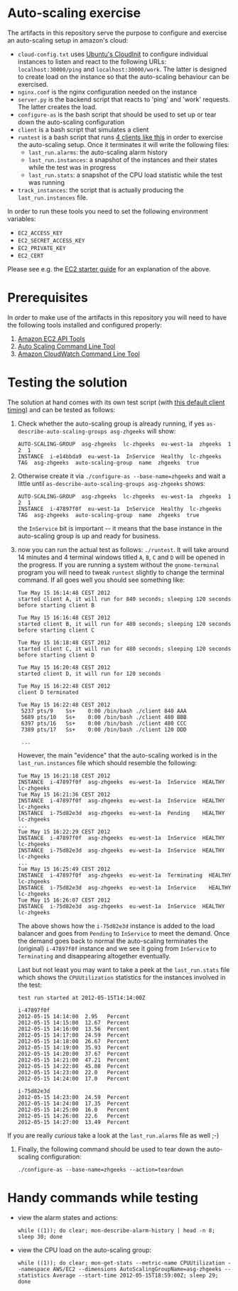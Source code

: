 # Auto-scaling exercise

The artifacts in this repository serve the purpose to configure and exercise an auto-scaling setup in amazon's cloud:

 - `cloud-config.txt` uses [Ubuntu's CloudInit](https://help.ubuntu.com/community/CloudInit) to configure individual instances to listen
   and react to the following URLs: `localhost:30000/ping` and
   `localhost:30000/work`. The latter is designed to create load on
   the instance so that the auto-scaling behaviour can be exercised.
  - `nginx.conf` is the nginx configuration needed on the instance
  - `server.py` is the backend script that reacts to 'ping' and 'work'
    requests. The latter creates the load.
 - `configure-as` is the bash script that should be used to set
    up or tear down the auto-scaling configuration
 - `client` is a bash script that simulates a client
 - `runtest` is a bash script that runs [4 clients like this](http://instagr.am/p/J5enj2LXJE/) in
   order to exercise the auto-scaling setup. Once it terminates it will
   write the following files:
   - `last_run.alarms`: the auto-scaling alarm history
   - `last_run.instances`: a snapshot of the instances and their states
     while the test was in progress
   - `last_run.stats`: a snapshot of the CPU load statistic while the test
     was running
 - `track_instances`: the script that is actually producing the
   `last_run.instances` file.

In order to run these tools you need to set the following environment variables:

 - `EC2_ACCESS_KEY`
 - `EC2_SECRET_ACCESS_KEY`
 - `EC2_PRIVATE_KEY`
 - `EC2_CERT`

Please see e.g. the [EC2 starter guide](https://help.ubuntu.com/community/EC2StartersGuide) for an explanation of the above.

# Prerequisites
In order to make use of the artifacts in this repository you will need
to have the following tools installed and configured properly:
 1. [Amazon EC2 API Tools](http://aws.amazon.com/developertools/351)
 1. [Auto Scaling Command Line Tool](http://aws.amazon.com/developertools/2535)
 1. [Amazon CloudWatch Command Line Tool](http://aws.amazon.com/developertools/2534)

# Testing the solution

The solution at hand comes with its own test script (with [this default client timing](http://instagr.am/p/J5enj2LXJE/)) and can be tested as follows:

 1. Check whether the auto-scaling group is already running, if yes `as-describe-auto-scaling-groups asg-zhgeeks` will show:
    <pre><code>AUTO-SCALING-GROUP  asg-zhgeeks  lc-zhgeeks  eu-west-1a  zhgeeks  1  2  1
    INSTANCE  i-e14bbda9  eu-west-1a  InService  Healthy  lc-zhgeeks
    TAG  asg-zhgeeks  auto-scaling-group  name  zhgeeks  true
    </code></pre>

 1. Otherwise create it via `./configure-as --base-name=zhgeeks` and
    wait a little until `as-describe-auto-scaling-groups asg-zhgeeks` shows:
        
    <pre><code>AUTO-SCALING-GROUP  asg-zhgeeks  lc-zhgeeks  eu-west-1a  zhgeeks  1  2  1
	INSTANCE  i-47897f0f  eu-west-1a  InService  Healthy  lc-zhgeeks
	TAG  asg-zhgeeks  auto-scaling-group  name  zhgeeks  true
    </code></pre>

    the `InService` bit is important -- it means that the base instance
    in the auto-scaling group is up and ready for business.
 1. now you can run the actual test as follows: `./runtest`. It will take around 14 minutes and 4 terminal windows titled `A`, `B`, `C` and `D` will be opened in the progress. If you are running a system without the `gnome-terminal` program you will need to tweak `runtest` slightly to change the terminal command.
    If all goes well you should see something like:

    <pre><code>Tue May 15 16:14:48 CEST 2012
    started client A, it will run for 840 seconds; sleeping 120 seconds before starting client B

    Tue May 15 16:16:48 CEST 2012
    started client B, it will run for 480 seconds; sleeping 120 seconds before starting client C

    Tue May 15 16:18:48 CEST 2012
    started client C, it will run for 480 seconds; sleeping 120 seconds before starting client D

    Tue May 15 16:20:48 CEST 2012
    started client D, it will run for 120 seconds

    Tue May 15 16:22:48 CEST 2012
    client D terminated

    Tue May 15 16:22:48 CEST 2012
     5237 pts/9    Ss+    0:00 /bin/bash ./client 840 AAA
     5689 pts/10   Ss+    0:00 /bin/bash ./client 480 BBB
     6397 pts/16   Ss+    0:00 /bin/bash ./client 480 CCC
     7389 pts/17   Ss+    0:00 /bin/bash ./client 120 DDD

     ...
    </code></pre>
    However, the main "evidence" that the auto-scaling worked is in the `last_run.instances` file which should resemble the following:

    <pre><code>Tue May 15 16:21:18 CEST 2012
    INSTANCE  i-47897f0f  asg-zhgeeks  eu-west-1a  InService  HEALTHY  lc-zhgeeks
    Tue May 15 16:21:36 CEST 2012
    INSTANCE  i-47897f0f  asg-zhgeeks  eu-west-1a  InService  HEALTHY  lc-zhgeeks
    INSTANCE  i-75d82e3d  asg-zhgeeks  eu-west-1a  Pending    HEALTHY  lc-zhgeeks
    ...
    Tue May 15 16:22:29 CEST 2012
    INSTANCE  i-47897f0f  asg-zhgeeks  eu-west-1a  InService  HEALTHY  lc-zhgeeks
    INSTANCE  i-75d82e3d  asg-zhgeeks  eu-west-1a  InService  HEALTHY  lc-zhgeeks
    ...
    Tue May 15 16:25:49 CEST 2012
    INSTANCE  i-47897f0f  asg-zhgeeks  eu-west-1a  Terminating  HEALTHY  lc-zhgeeks
    INSTANCE  i-75d82e3d  asg-zhgeeks  eu-west-1a  InService    HEALTHY  lc-zhgeeks
    Tue May 15 16:26:07 CEST 2012
    INSTANCE  i-75d82e3d  asg-zhgeeks  eu-west-1a  InService  HEALTHY  lc-zhgeeks
    </code></pre>
    The above shows how the `i-75d82e3d` instance is added to the load balancer and goes from `Pending` to `InService` to meet the demand. Once the demand goes back to normal the auto-scaling terminates the (original) `i-47897f0f` instance and we see it going from `InService` to `Terminating` and disappearing altogether eventually.

    Last but not least you may want to take a peek at the `last_run.stats` file  which shows the `CPUUtilization` statistics for the instances involved in the test:

    <pre><code>test run started at 2012-05-15T14:14:00Z

    i-47897f0f
    2012-05-15 14:14:00  2.95   Percent
    2012-05-15 14:15:00  12.67  Percent
    2012-05-15 14:16:00  13.56  Percent
    2012-05-15 14:17:00  24.59  Percent
    2012-05-15 14:18:00  26.67  Percent
    2012-05-15 14:19:00  35.93  Percent
    2012-05-15 14:20:00  37.67  Percent
    2012-05-15 14:21:00  47.21  Percent
    2012-05-15 14:22:00  45.08  Percent
    2012-05-15 14:23:00  22.0   Percent
    2012-05-15 14:24:00  17.0   Percent

    i-75d82e3d
    2012-05-15 14:23:00  24.59  Percent
    2012-05-15 14:24:00  17.35  Percent
    2012-05-15 14:25:00  16.0   Percent
    2012-05-15 14:26:00  22.6   Percent
    2012-05-15 14:27:00  13.49  Percent
    </code></pre>

   If you are really *curious* take a look at the `last_run.alarms` file
   as well ;-)

 1. Finally, the following command should be used to tear down the auto-scaling configuration:
 
    <pre><code>./configure-as --base-name=zhgeeks --action=teardown</code></pre>

# Handy commands while testing
 - view the alarm states and actions:
    <pre><code>while ((1)); do clear; mon-describe-alarm-history | head -n 8; sleep 30; done</code></pre>
 - view the CPU load on the auto-scaling group:
    <pre><code>while ((1)); do clear; mon-get-stats --metric-name CPUUtilization --namespace AWS/EC2 --dimensions AutoScalingGroupName=asg-zhgeeks --statistics Average --start-time 2012-05-15T18:59:00Z; sleep 29; done</code></pre>

